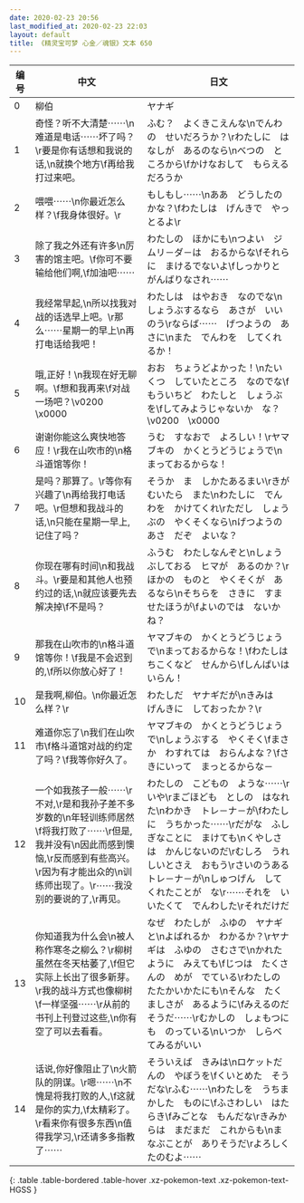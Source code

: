 ```yaml
---
date: 2020-02-23 20:56
last_modified_at: 2020-02-23 22:03
layout: default
title: 《精灵宝可梦 心金／魂银》文本 650
---
```

| 编号 | 中文 | 日文 |
| ---- | ---- | ---- |
| 0 | 柳伯 | ヤナギ |
| 1 | 奇怪？听不大清楚⋯⋯\n难道是电话⋯⋯坏了吗？\r要是你有话想和我说的话,\n就换个地方\f再给我打过来吧。 | ふむ？　よくきこえんな\nでんわの　せいだろうか？\rわたしに　はなしが　あるのなら\nべつの　ところから\fかけなおして　もらえるだろうか |
| 2 | 喂喂⋯⋯\n你最近怎么样？\f我身体很好。\r | もしもし⋯⋯\nああ　どうしたのかな？\fわたしは　げんきで　やっとるよ\r |
| 3 | 除了我之外还有许多\n厉害的馆主吧。\f你可不要输给他们啊,\f加油吧⋯⋯ | わたしの　ほかにも\nつよい　ジムリ－ダ－は　おるからな\fそれらに　まけるでないよ\fしっかりと　がんばりなされ⋯⋯ |
| 4 | 我经常早起,\n所以找我对战的话选早上吧。\r那么⋯⋯星期一的早上\n再打电话给我吧！ | わたしは　はやおき　なのでな\nしょうぶするなら　あさが　いいのう\rならば⋯⋯　げつようの　あさに\nまた　でんわを　してくれるか！ |
| 5 | 哦,正好！\n我现在好无聊啊。\f想和我再来\f对战一场吧？\v0200　\x0000 | おお　ちょうどよかった！\nたいくつ　していたところ　なのでな\fもういちど　わたしと　しょうぶを\fしてみようじゃないか　な？\v0200　\x0000 |
| 6 | 谢谢你能这么爽快地答应！\r我在山吹市的\n格斗道馆等你！ | うむ　すなおで　よろしい！\rヤマブキの　かくとうどうじょうで\nまっておるからな！ |
| 7 | 是吗？那算了。\r等你有兴趣了\n再给我打电话吧。\r但想和我战斗的话,\n只能在星期一早上,记住了吗？ | そうか　ま　しかたあるまい\rきがむいたら　また\nわたしに　でんわを　かけてくれ\rただし　しょうぶの　やくそくなら\nげつようの　あさ　だぞ　よいな？ |
| 8 | 你现在哪有时间\n和我战斗。\r要是和其他人也预约过的话,\n就应该要先去解决掉\f不是吗？ | ふうむ　わたしなんぞと\nしょうぶしておる　ヒマが　あるのか？\rほかの　ものと　やくそくが　あるなら\nそちらを　さきに　すませたほうが\fよいのでは　ないかね？ |
| 9 | 那我在山吹市的\n格斗道馆等你！\f我是不会迟到的,\f所以你放心好了！ | ヤマブキの　かくとうどうじょうで\nまっておるからな！\fわたしは　ちこくなど　せんから\fしんぱいは　いらん！ |
| 10 | 是我啊,柳伯。\n你最近怎么样？\r | わたしだ　ヤナギだが\nきみは　げんきに　しておったか？\r |
| 11 | 难道你忘了\n我们在山吹市\f格斗道馆对战的约定了吗？\f我等你好久了。 | ヤマブキの　かくとうどうじょうで\nしょうぶする　やくそく\fまさか　わすれては　おらんよな？\fさきにいって　まっとるからな－ |
| 12 | 一个如我孩子一般⋯⋯\r不对,\r是和我孙子差不多岁数的\n年轻训练师居然\f将我打败了⋯⋯\r但是,我并没有\n因此而感到懊恼,\r反而感到有些高兴。\r因为有才能出众的\n训练师出现了。\r⋯⋯我没别的要说的了,\r再见。 | わたしの　こどもの　ような⋯⋯\rいや\rまごほども　としの　はなれた\nわかき　トレ－ナ－が\fわたしに　うちかった⋯⋯\rだがな　ふしぎなことに　まけても\nくやしさは　かんじないのだ\rむしろ　うれしいとさえ　おもう\rさいのうある　トレ－ナ－が\nしゅつげん　してくれたことが　な\r⋯⋯それを　いいたくて　でんわした\rそれだけだ |
| 13 | 你知道我为什么会\n被人称作寒冬之柳么？\r柳树虽然在冬天枯萎了,\f但它实际上长出了很多新芽。\r我的战斗方式也像柳树\f一样坚强⋯⋯\r从前的书刊上刊登过这些,\n你有空了可以去看看。 | なぜ　わたしが　ふゆの　ヤナギと\nよばれるか　わかるか？\rヤナギは　ふゆの　さむさで\nかれたように　みえても\fじつは　たくさんの　めが　でている\rわたしの　たたかいかたにも\nそんな　たくましさが　あるように\fみえるのだそうだ⋯⋯\rむかしの　しょもつにも　のっている\nいつか　しらべてみるがいい |
| 14 | 话说,你好像阻止了\n火箭队的阴谋。\r嗯⋯⋯\n不愧是将我打败的人,\f这就是你的实力,\f太精彩了。\r看来你有很多东西\n值得我学习,\r还请多多指教了⋯⋯ | そういえば　きみは\nロケットだんの　やぼうを\fくいとめた　そうだな\rふむ⋯⋯\nわたしを　うちまかした　ものに\fふさわしい　はたらき\fみごとな　もんだな\rきみからは　まだまだ　これからも\nまなぶことが　ありそうだ\rよろしくたのむよ⋯⋯ |
{: .table .table-bordered .table-hover .xz-pokemon-text .xz-pokemon-text-HGSS }